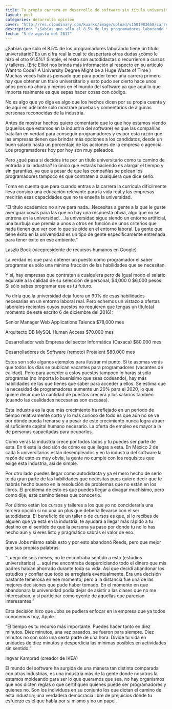 ```yaml
---
title: Tu propia carrera en desarrollo de software sin título universitario
layout: post
categories: desarrollo opinion
cover: "http://res.cloudinary.com/kuarks/image/upload/v1501983658/carrera-desarrollo-seoftware_sasehm.jpg"
description: "¿Sabías que sólo el 8.5% de los programadores laborando tiene un títulouniversitario? Es un cifra real la cual te despertará otras dudas ¿cómo le hizo el otro 91.5%?"
fecha: "5 de agosto del 2017"
---
```


¿Sabías que sólo el 8.5% de los programadores laborando tiene un título universitario? Es un cifra real la cual te despertará otras dudas ¿cómo le hizo el otro 91.5%? Simple, el resto son autodidactas o recurrieron a cursos y talleres. (Eric Elliot nos brinda más información al respecto en su artículo Want to Code? A University Degree Might be a Huge Waste of Time )
Muchas veces habrás pensado que para poder tener una carrera primero hay que obtener un título universitario y esto pudo ser cierto hace unos años pero no ahora y menos en el mundo del software ya que aquí lo que importa realmente es que sepas hacer cosas con código.

No es algo que yo diga es algo que los hechos dicen por su propia cuenta y de aquí en adelante sólo mostraré pruebas y comentarios de algunas personas reconocidas de la industria.

Antes de mostrar hechos quiero comentarte que lo que hoy estamos viendo (aquellos que estamos en la industria del software) es que las compañías batallan en verdad para conseguir programadores y es por esta razón que las empresas tienen que brindar más opciones a los candidatos, desde un buen salario hasta un porcentaje de las acciones de la empresa o agencia.
Los programadores hoy por hoy son muy peleados.

Pero ¿qué pasa si decides irte por un título universitario como tu camino de entrada a la industria? lo único que estarás haciendo es alargar el tiempo y sin garantías, ya que a pesar de que las compañías se pelean los programadores tampoco es que contraten a cualquiera que dice serlo.

Toma en cuenta que para cuando entras a la carrera la currícula difícilmente lleva consigo una educación relevante para la vida real y las empresas medirán esas capacidades que no te enseña la universidad.

“El título académico no sirve para nada…Necesitas a gente a la que le guste averiguar cosas para las que no hay una respuesta obvia, algo que no se entrena en la universidad. …la universidad sigue siendo un entorno artificial, una burbuja que premia a unos a otros en función de unos criterios que nada tienen que ver con lo que se pide en el entorno laboral. La gente que tiene éxito en la universidad es un tipo de gente específicamente entrenada para tener éxito en ese ambiente.”

Laszlo Bock (vicepresidente de recursos humanos en Google)

La verdad es que para obtener un puesto como programador el saber programar es sólo una mínima fracción de las habilidades que se necesitan.

Y sí, hay empresas que contratan a cualquiera pero de igual modo el salario equivale a la calidad de su selección de personal, $4,000 0 $6,000 pesos. Si sólo sabes programar ese es tú futuro.

Yo diría que la universidad deja fuera un 90% de esas habilidades necesarias en un entorno laboral real.
Pero echemos un vistazo a ofertas laborales recientes cuyos puestos no requieren que tengas un título(al momento de este escrito 6 de diciembre del 2016):

Senior Manager Web Applications
Talenca
$78,000 mes

Arquitecto DB MySQL
Human Access
$70.000 mes

Desarrollador web
Empresa del sector Informática (Oaxaca)
$80.000 mes

Desarrolladores de Software (remoto)
Protalent
$80.000 mes

Estos son sólo algunos ejemplos para ilustrar mi punto. Si te asomas verás que todos los días se publican vacantes para programadores (vacantes de calidad). Pero para acceder a estos puestos tampoco lo harás si sólo programas (no importa lo buenísimo que seas codeando), hay más habilidades de las que tienes que saber para acceder a ellos.
Se estima que la necesidad de programadores aumente un 20% para el 2020, lo que quiere decir que la cantidad de puestos crecerá y los salarios también (cuando las cualidades necesarias son escasas).

Esta industria es la que más crecimiento ha reflejado en un periodo de tiempo relativamente corto y lo más curioso de todo es que aún no se ve por dónde pueda frenarse y a pesar de este crecimiento nunca logra atraer el suficiente capital humano necesario. La oferta de empleo es mayor a la de personas capacitadas para ocuparlos.

Cómo verás la industria crece por todos lados y tu puedes ser parte de esta. En tí está la decisión de cómo es que llegas a esta.
En México 2 de cada 5 universitarios están desempleados y en la industria del software la razón de esto es muy obvia, la gente no cumple con los requisitos que exige esta industria, así de simple.

Por otro lado puedes llegar como autodidacta y ya el mero hecho de serlo te da gran parte de las habilidades que necesitas pues quiere decir que te habrás hecho bueno en la resolución de problemas que no están en los libros. El problema de esto es que puedes llegar a divagar muchísimo, pero como dije, este camino tienes que conocerlo.

Por último están los cursos y talleres a los que yo no concideraría una tercera opción si no una un plus que debería llevarse con el ser autodidacta. El beneficio de un taller o de cursos es que, si lo recibes de alguien que ya está en la industria, te ayudará a llegar más rápido a tu destino en el sentido de que la persona ya paso por donde tu no lo has hecho aún y si eres listo y pragmático sabrás el valor de eso.

Steve Jobs mismo sabía esto y por esto abandonó Reeds, pero que mejor que sus propias palabras:

“Luego de seis meses, no le encontraba sentido a esto (estudios universitarios) … aquí me encontraba desperdiciando todo el dinero que mis padres habían ahorrado durante toda su vida. Así que decidí abandonar los estudios y confiar que todo se arreglaría eventualmente. Era una decisión bastante temerosa en ese momento, pero a la distancia fue una de las mejores decisiones que pude haber tomado. En el momento en que abandonara la universidad podía dejar de asistir a las clases que no me interesaban, y sí participar como oyente de aquellas que parecían interesantes.”

Esta decisión hizo que Jobs se pudiera enfocar en la empresa que ya todos conocemos hoy, Apple.

“El tiempo es tu recurso más importante. Puedes hacer tanto en diez minutos. Diez minutos, una vez pasados, se fueron para siempre. Diez minutos no son solo una sexta parte de una hora. Divide tu vida en unidades de diez minutos y desperdicia las mínimas posibles en actividades sin sentido.”
        
Ingvar Kamprad (creador de IKEA)
 
El mundo del software ha surgida de una manera tan distinta comparada con otras industrias, es una industria más de la gente donde nosotros la estamos moldeando para ser lo que queramos que sea, no hay organismos que nos dicten reglas o que certifiquen quienes puede ser programadores y quienes no. Son los individuos en su conjunto los que dictan el camino de esta industria; una verdadera democracia libre de prejuicios dónde tu esfuerzo es el que habla por sí mismo y no un papel.